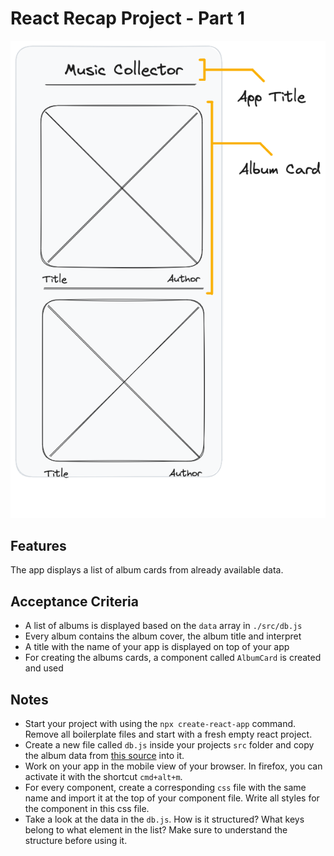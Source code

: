 # React Recap Project - Part 1

![wireframe](img/part-1-1.png)

## Features

The app displays a list of album cards from already available data.

## Acceptance Criteria

- A list of albums is displayed based on the `data` array in `./src/db.js`
- Every album contains the album cover, the album title and interpret
- A title with the name of your app is displayed on top of your app
- For creating the albums cards, a component called `AlbumCard` is created and used

## Notes

- Start your project with using the `npx create-react-app` command. Remove all boilerplate files and start with a fresh empty react project.
- Create a new file called `db.js` inside your projects `src` folder and copy the album data from [this source](../assets/db.js) into it.
- Work on your app in the mobile view of your browser. In firefox, you can activate it with the shortcut `cmd+alt+m`.
- For every component, create a corresponding `css` file with the same name and import it at the top of your component file. Write all styles for the component in this css file.
- Take a look at the data in the `db.js`. How is it structured? What keys belong to what element in the list? Make sure to understand the structure before using it.
